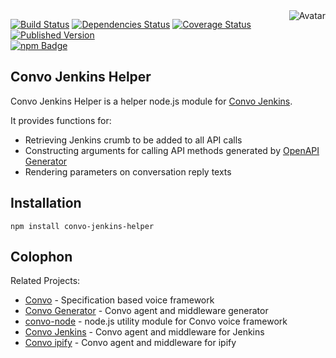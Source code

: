 <img align="right" src="https://raw.github.com/cliffano/convo-jenkins-helper/master/avatar.jpg" alt="Avatar"/>

[![Build Status](https://img.shields.io/travis/cliffano/convo-jenkins-helper.svg)](http://travis-ci.org/cliffano/convo-jenkins-helper)
[![Dependencies Status](https://img.shields.io/david/cliffano/convo-jenkins-helper.svg)](http://david-dm.org/cliffano/convo-jenkins-helper)
[![Coverage Status](https://img.shields.io/coveralls/cliffano/convo-jenkins-helper.svg)](https://coveralls.io/r/cliffano/convo-jenkins-helper?branch=master)
[![Published Version](https://img.shields.io/npm/v/convo-jenkins-helper.svg)](http://www.npmjs.com/package/convo-jenkins-helper)
<br/>
[![npm Badge](https://nodei.co/npm/convo-jenkins-helper.png)](http://npmjs.org/package/convo-jenkins-helper)

Convo Jenkins Helper
--------------------

Convo Jenkins Helper is a helper node.js module for [Convo Jenkins](http://github.com/cliffano/convo-jenkins).

It provides functions for:
* Retrieving Jenkins crumb to be added to all API calls
* Constructing arguments for calling API methods generated by [OpenAPI Generator](https://openapi-generator.tech/)
* Rendering parameters on conversation reply texts

Installation
------------

    npm install convo-jenkins-helper

Colophon
--------

Related Projects:

* [Convo](http://github.com/cliffano/convo) - Specification based voice framework
* [Convo Generator](http://github.com/cliffano/convo-generator) - Convo agent and middleware generator
* [convo-node](http://github.com/cliffano/convo-node) - node.js utility module for Convo voice framework
* [Convo Jenkins](http://github.com/cliffano/convo-jenkins) - Convo agent and middleware for Jenkins
* [Convo ipify](http://github.com/cliffano/convo-ipify) - Convo agent and middleware for ipify
